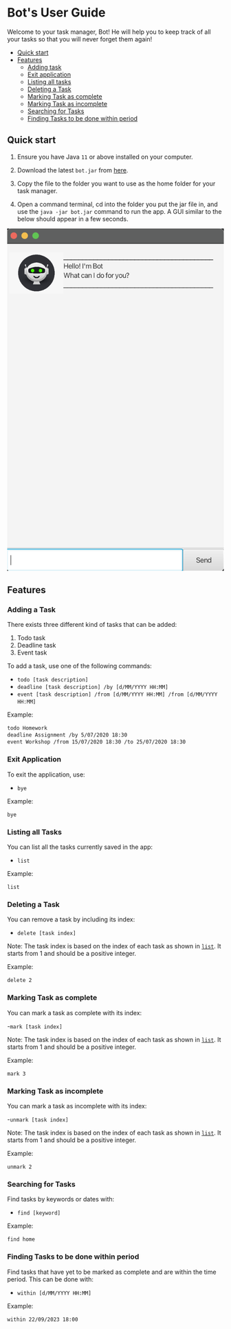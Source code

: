 # Bot's User Guide

Welcome to your task manager, Bot! He will help you to keep track of
all your tasks so that you will never forget them again!

- [Quick start](#quick-start)
- [Features](#features)
  - [Adding task](#adding-a-task)
  - [Exit application](#exit-application)
  - [Listing all tasks](#listing-all-tasks)
  - [Deleting a Task](#deleting-a-task)
  - [Marking Task as complete](#marking-task-as-complete)
  - [Marking Task as incomplete](#marking-task-as-incomplete)
  - [Searching for Tasks](#searching-for-tasks)
  - [Finding Tasks to be done within period](#finding-tasks-to-be-done-within-period)

## Quick start



1. Ensure you have Java `11` or above installed on your computer.

2. Download the latest `bot.jar` from [here](https://github.com/XihuaZ/ip/releases/tag/A-Release).

3. Copy the file to the folder you want to use as the home folder for your task manager.

4. Open a command terminal, cd into the folder you put the jar file in, and use the `java -jar bot.jar`
   command to run the app.
   A GUI similar to the below should appear in a few seconds.

![Ui.png](Ui.png)

## Features

### Adding a Task

There exists three different kind of tasks that can be added:

1. Todo task
2. Deadline task
3. Event task

To add a task, use one of the following commands:

- `todo [task description]`
- `deadline [task description] /by [d/MM/YYYY HH:MM]`
- `event [task description] /from [d/MM/YYYY HH:MM] /from [d/MM/YYYY HH:MM]`

Example:
```
todo Homework 
deadline Assignment /by 5/07/2020 18:30
event Workshop /from 15/07/2020 18:30 /to 25/07/2020 18:30
```

### Exit Application

To exit the application, use:

- `bye`

Example:
```
bye
```

### Listing all Tasks

You can list all the tasks currently saved in the app:

- `list`

Example:
```
list
```

### Deleting a Task

You can remove a task by including its index:

- `delete [task index]`

Note: The task index is based on the index of each task
as shown in [`list`](#listing-all-tasks). It starts from 1 and should
be a positive integer.

Example:
```
delete 2
```

### Marking Task as complete

You can mark a task as complete with its index:

-`mark [task index]`

Note: The task index is based on the index of each task
as shown in [`list`](#listing-all-tasks). It starts from 1 and should
be a positive integer.

Example:
```
mark 3
```

### Marking Task as incomplete

You can mark a task as incomplete with its index:

-`unmark [task index]`

Note: The task index is based on the index of each task
as shown in [`list`](#listing-all-tasks). It starts from 1 and should
be a positive integer.

Example:
```
unmark 2
```

### Searching for Tasks

Find tasks by keywords or dates with:

- `find [keyword]`

Example:
```
find home
```

### Finding Tasks to be done within period

Find tasks that have yet to be marked as complete and are within the time period.
This can be done with:

- `within [d/MM/YYYY HH:MM]`

Example:
```
within 22/09/2023 18:00
```